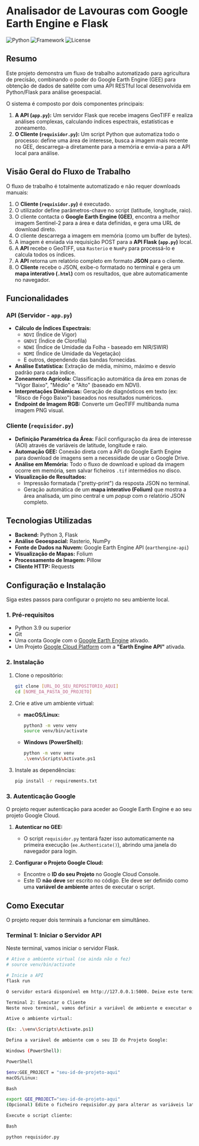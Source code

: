 # Analisador de Lavouras com Google Earth Engine e Flask

![Python](https://img.shields.io/badge/Python-3.9%2B-blue.svg)
![Framework](https://img.shields.io/badge/Framework-Flask-black.svg)
![License](https://img.shields.io/badge/License-MIT-green.svg)

## Resumo

Este projeto demonstra um fluxo de trabalho automatizado para agricultura de precisão, combinando o poder do Google Earth Engine (GEE) para obtenção de dados de satélite com uma API RESTful local desenvolvida em Python/Flask para análise geoespacial.

O sistema é composto por dois componentes principais:
1.  **A API (`app.py`):** Um servidor Flask que recebe imagens GeoTIFF e realiza análises complexas, calculando índices espectrais, estatísticas e zoneamento.
2.  **O Cliente (`requisidor.py`):** Um script Python que automatiza todo o processo: define uma área de interesse, busca a imagem mais recente no GEE, descarrega-a diretamente para a memória e envia-a para a API local para análise.

## Visão Geral do Fluxo de Trabalho

O fluxo de trabalho é totalmente automatizado e não requer downloads manuais:

1.  O **Cliente (`requisidor.py`)** é executado.
2.  O utilizador define parâmetros-chave no script (latitude, longitude, raio).
3.  O cliente contacta o **Google Earth Engine (GEE)**, encontra a melhor imagem Sentinel-2 para a área e data definidas, e gera uma URL de download direto.
4.  O cliente descarrega a imagem em memória (como um buffer de bytes).
5.  A imagem é enviada via requisição POST para a **API Flask (`app.py`)** local.
6.  A **API** recebe o GeoTIFF, usa `Rasterio` e `NumPy` para processá-lo e calcula todos os índices.
7.  A **API** retorna um relatório completo em formato **JSON** para o cliente.
8.  O **Cliente** recebe o JSON, exibe-o formatado no terminal e gera um **mapa interativo (`.html`)** com os resultados, que abre automaticamente no navegador.

## Funcionalidades

### API (Servidor - `app.py`)

* **Cálculo de Índices Espectrais:**
    * `NDVI` (Índice de Vigor)
    * `GNDVI` (Índice de Clorofila)
    * `NDWI` (Índice de Umidade da Folha - baseado em NIR/SWIR)
    * `NDMI` (Índice de Umidade da Vegetação)
    * E outros, dependendo das bandas fornecidas.
* **Análise Estatística:** Extração de média, mínimo, máximo e desvio padrão para cada índice.
* **Zoneamento Agrícola:** Classificação automática da área em zonas de "Vigor Baixo", "Médio" e "Alto" (baseado em NDVI).
* **Interpretações Dinâmicas:** Geração de diagnósticos em texto (ex: "Risco de Fogo Baixo") baseados nos resultados numéricos.
* **Endpoint de Imagem RGB:** Converte um GeoTIFF multibanda numa imagem PNG visual.

### Cliente (`requisidor.py`)

* **Definição Paramétrica da Área:** Fácil configuração da área de interesse (AOI) através de variáveis de latitude, longitude e raio.
* **Automação GEE:** Conexão direta com a API do Google Earth Engine para download de imagens sem a necessidade de usar o Google Drive.
* **Análise em Memória:** Todo o fluxo de download e upload da imagem ocorre em memória, sem salvar ficheiros `.tif` intermédios no disco.
* **Visualização de Resultados:**
    * Impressão formatada ("pretty-print") da resposta JSON no terminal.
    * Geração automática de um **mapa interativo (Folium)** que mostra a área analisada, um pino central e um *popup* com o relatório JSON completo.

## Tecnologias Utilizadas

* **Backend:** Python 3, Flask
* **Análise Geoespacial:** Rasterio, NumPy
* **Fonte de Dados na Nuvem:** Google Earth Engine API (`earthengine-api`)
* **Visualização de Mapas:** Folium
* **Processamento de Imagem:** Pillow
* **Cliente HTTP:** Requests

## Configuração e Instalação

Siga estes passos para configurar o projeto no seu ambiente local.

### 1. Pré-requisitos

* Python 3.9 ou superior
* Git
* Uma conta Google com o [Google Earth Engine](https://earthengine.google.com/) ativado.
* Um Projeto [Google Cloud Platform](https://console.cloud.google.com/) com a **"Earth Engine API"** ativada.

### 2. Instalação

1.  Clone o repositório:
    ```bash
    git clone [URL_DO_SEU_REPOSITORIO_AQUI]
    cd [NOME_DA_PASTA_DO_PROJETO]
    ```

2.  Crie e ative um ambiente virtual:
    * **macOS/Linux:**
        ```bash
        python3 -m venv venv
        source venv/bin/activate
        ```
    * **Windows (PowerShell):**
        ```bash
        python -m venv venv
        .\venv\Scripts\Activate.ps1
        ```

3.  Instale as dependências:
    ```bash
    pip install -r requirements.txt
    ```

### 3. Autenticação Google

O projeto requer autenticação para aceder ao Google Earth Engine e ao seu projeto Google Cloud.

1.  **Autenticar no GEE:**
    * O script `requisidor.py` tentará fazer isso automaticamente na primeira execução (`ee.Authenticate()`), abrindo uma janela do navegador para login.

2.  **Configurar o Projeto Google Cloud:**
    * Encontre o **ID do seu Projeto** no Google Cloud Console.
    * Este ID **não deve** ser escrito no código. Ele deve ser definido como uma **variável de ambiente** antes de executar o script.

## Como Executar

O projeto requer dois terminais a funcionar em simultâneo.

### Terminal 1: Iniciar o Servidor API

Neste terminal, vamos iniciar o servidor Flask.

```bash
# Ative o ambiente virtual (se ainda não o fez)
# source venv/bin/activate

# Inicie a API
flask run

O servidor estará disponível em http://127.0.0.1:5000. Deixe este terminal a funcionar.

Terminal 2: Executar o Cliente
Neste novo terminal, vamos definir a variável de ambiente e executar o script cliente.

Ative o ambiente virtual:

(Ex: .\venv\Scripts\Activate.ps1)

Defina a variável de ambiente com o seu ID do Projeto Google:

Windows (PowerShell):

PowerShell

$env:GEE_PROJECT = "seu-id-de-projeto-aqui"
macOS/Linux:

Bash

export GEE_PROJECT="seu-id-de-projeto-aqui"
(Opcional) Edite o ficheiro requisidor.py para alterar as variáveis latitude_central, longitude_central ou raio_em_metros ao seu gosto.

Execute o script cliente:

Bash

python requisidor.py